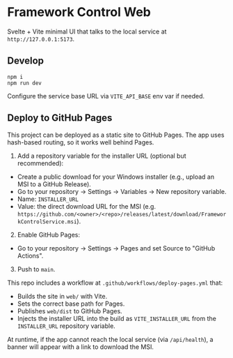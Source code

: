 # Framework Control Web

Svelte + Vite minimal UI that talks to the local service at `http://127.0.0.1:5173`.

## Develop

```
npm i
npm run dev
```

Configure the service base URL via `VITE_API_BASE` env var if needed.

## Deploy to GitHub Pages

This project can be deployed as a static site to GitHub Pages. The app uses hash-based routing, so it works well behind Pages.

1) Add a repository variable for the installer URL (optional but recommended):

- Create a public download for your Windows installer (e.g., upload an MSI to a GitHub Release).
- Go to your repository → Settings → Variables → New repository variable.
- Name: `INSTALLER_URL`
- Value: the direct download URL for the MSI (e.g. `https://github.com/<owner>/<repo>/releases/latest/download/FrameworkControlService.msi`).

2) Enable GitHub Pages:

- Go to your repository → Settings → Pages and set Source to "GitHub Actions".

3) Push to `main`.

This repo includes a workflow at `.github/workflows/deploy-pages.yml` that:

- Builds the site in `web/` with Vite.
- Sets the correct base path for Pages.
- Publishes `web/dist` to GitHub Pages.
- Injects the installer URL into the build as `VITE_INSTALLER_URL` from the `INSTALLER_URL` repository variable.

At runtime, if the app cannot reach the local service (via `/api/health`), a banner will appear with a link to download the MSI.


